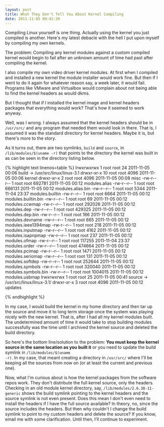 ```yaml
---
layout: post
title: What They Don't Tell You About Kernel Compiling
date: 2011-11-05 00:41:20
---
```


Compiling Linux yourself is one thing. Actually using the kernel you just compiled is another. Here's my latest debacle with the hell I put upon myself by compiling my own kernels.

The problem: Compiling any kernel modules against a custom compiled kernel would begin to fail after an unknown amount of time had past after compiling the kernel.

I also compile my own video driver kernel modules. At first when I compiled and installed a new kernel the module installer would work fine. But then if I went to do it again for whatever reason say, a week later, it would fail. Programs like VMware and Virtualbox would complain about not being able to find the kernel headers as would dkms.

But I thought that if I installed the kernel image and kernel headers packages that everything would work? That's how it seemed to work anyway.

Well, was I wrong. I always assumed that the kernel headers should be in <code>/usr/src/</code> and any program that needed them would look in there. That is, I assumed it was the standard directory for kernel headers. Maybe it is, but there's more to the story.

As it turns out, there are two symlinks, <code>build</code> and <code>source</code>, in <code>/lib/modules/$(uname -r)</code> that points to the directory the kernel was built in as can be seen in the directory listing below.

{% highlight text linenos=table %}
lrwxrwxrwx  1 root root      24 2011-11-05 00:06 build -> /usr/src/linux/linux-3.1
drwxr-xr-x 10 root root    4096 2011-11-05 00:06 kernel
drwxr-xr-x  2 root root    4096 2011-11-05 00:08 misc
-rw-r--r--  1 root root  692781 2011-11-05 00:12 modules.alias
-rw-r--r--  1 root root  666131 2011-11-05 00:12 modules.alias.bin
-rw-r--r--  1 root root    5344 2011-11-04 23:37 modules.builtin
-rw-r--r--  1 root root    6664 2011-11-05 00:12 modules.builtin.bin
-rw-r--r--  1 root root      69 2011-11-05 00:12 modules.ccwmap
-rw-r--r--  1 root root  292026 2011-11-05 00:12 modules.dep
-rw-r--r--  1 root root  429325 2011-11-05 00:12 modules.dep.bin
-rw-r--r--  1 root root     186 2011-11-05 00:12 modules.devname
-rw-r--r--  1 root root     665 2011-11-05 00:12 modules.ieee1394map
-rw-r--r--  1 root root     218 2011-11-05 00:12 modules.inputmap
-rw-r--r--  1 root root    4162 2011-11-05 00:12 modules.isapnpmap
-rw-r--r--  1 root root     237 2011-11-05 00:12 modules.ofmap
-rw-r--r--  1 root root  117255 2011-11-04 23:37 modules.order
-rw-r--r--  1 root root  474664 2011-11-05 00:12 modules.pcimap
-rw-r--r--  1 root root    1471 2011-11-05 00:12 modules.seriomap
-rw-r--r--  1 root root     131 2011-11-05 00:12 modules.softdep
-rw-r--r--  1 root root  252644 2011-11-05 00:12 modules.symbols
-rw-r--r--  1 root root  320040 2011-11-05 00:12 modules.symbols.bin
-rw-r--r--  1 root root 1004015 2011-11-05 00:12 modules.usbmap
lrwxrwxrwx  1 root root      25 2011-11-05 00:41 source -> /usr/src/linux/linux-3.1/
drwxr-xr-x  3 root root    4096 2011-11-05 00:12 updates

{% endhighlight %}

In my case, I would build the kernel in my home directory and then tar up the source and move it to long term storage once the system was playing nicely with the new kernel. That is, after I had all my kernel modules built. The undetermined amount of time it would take to stop building modules successfully was the time until I archived the kernel source and deleted the build directory.

So here's the bottom line/solution to the problem: <strong>You must keep the kernel source in the same location as you built it</strong> or you need to update the build symlink in <code>/lib/modules/$(uname -r)</code>. In my case, that meant creating a directory in <code>/usr/src/</code> where I'll be keeping all the sources from now on (or at least the current and previous one).

Now, what I'm curious about is how the kernel packages from the software repos work. They don't distribute the full kernel source, only the headers. Checking in an old module kernel directory, say, <code>/lib/modules/2.6.38-11-generic</code> shows the build symlink pointing to the kernel headers and the source symlink is not even present. Does this mean I don't even need to install the headers if I have the full source available? In theory, no, since the source includes the headers. But then why couldn't I change the build symlink to point to my custom headers and delete the source? If you know, email me with some clarification. Until then, I'll continue to experiment.
